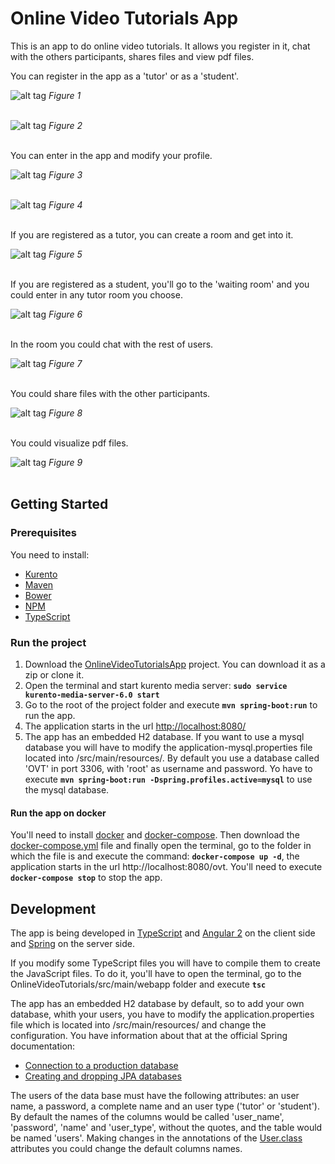 # Online Video Tutorials App
This is an app to do online video tutorials. It allows you register in it, chat with the others participants, shares files and view pdf files. 

You can register in the app as a 'tutor' or as a 'student'.

![alt tag](https://github.com/Echeverrias/OnlineVideoTutorials/blob/2.0.0/src/main/resources/img/OVT%20-%20sign%20up.png)
       *Figure 1*  <br /><br />

![alt tag](https://github.com/Echeverrias/OnlineVideoTutorials/blob/2.0.0/src/main/resources/img/OVT%20-%20sign%20up2.png)
       *Figure 2*  <br /><br />


You can enter in the app and modify your profile.

![alt tag](https://github.com/Echeverrias/OnlineVideoTutorials/blob/2.0.0/src/main/resources/img/OVT%20-%20sign%20in.png)
       *Figure 3*  <br /><br />

![alt tag](https://github.com/Echeverrias/OnlineVideoTutorials/blob/2.0.0/src/main/resources/img/OVT%20-%20edit%20your%20profile.png)
       *Figure 4*  <br /><br />


If you are registered as a tutor, you can create a room and get into it.

![alt tag](https://github.com/Echeverrias/OnlineVideoTutorials/blob/2.0.0/src/main/resources/img/OVT%20-%20tutor%20waiting%20room.png)
       *Figure 5*  <br /><br />



If you are registered as a student, you'll go to the 'waiting room' and you could enter in any tutor room you choose.

![alt tag](https://github.com/Echeverrias/OnlineVideoTutorials/blob/2.0.0/src/main/resources/img/OVT%20-%20waiting%20room2.png)
       *Figure 6*  <br /><br />



In the room you could chat with the rest of users.

![alt tag](https://github.com/Echeverrias/OnlineVideoTutorials/blob/2.0.0/src/main/resources/img/OVT%20-%20room%20chat.png)
       *Figure 7*  <br /><br />



You could share files with the other participants.

![alt tag](https://github.com/Echeverrias/OnlineVideoTutorials/blob/2.0.0/src/main/resources/img/OVT%20-%20sharing%20files.png)
       *Figure 8*  <br /><br />



You could visualize pdf files.

![alt tag](https://github.com/Echeverrias/OnlineVideoTutorials/blob/2.0.0/src/main/resources/img/OVT%20-%20visualizing%20pdfs.png)
       *Figure 9*  <br /><br />       




## Getting Started
### Prerequisites
You need to install:

- [Kurento](http://doc-kurento.readthedocs.io/en/stable/installation_guide.html)
- [Maven](http://maven.apache.org/install.html)
- [Bower](https://bower.io/#install-bower)
- [NPM](https://docs.npmjs.com/getting-started/installing-node)
- [TypeScript](https://www.typescriptlang.org/index.html#download-links) 


### Run the project
1. Download the [OnlineVideoTutorialsApp](https://github.com/Echeverrias/OnlineVideoTutorials/tree/1.0.x) project. You can download it as a zip or clone it.
2. Open the terminal and start kurento media server: **`sudo service kurento-media-server-6.0 start`** 
3. Go to the root of the project folder and execute **`mvn spring-boot:run`** to run the app.
4. The application starts in the url [http://localhost:8080/](http://localhost:8080/)
5. The app has an embedded H2 database. If you want to use a mysql database you will have to modify the application-mysql.properties file located into /src/main/resources/. By default you use a database called 'OVT' in port 3306, with 'root' as username and password. Yo have to execute **`mvn spring-boot:run -Dspring.profiles.active=mysql`** to use the mysql database.

#### Run the app on docker
You'll need to install [docker](https://docs.docker.com/engine/installation/) and [docker-compose](https://docs.docker.com/compose/install/). Then download the [docker-compose.yml](https://github.com/Echeverrias/OnlineVideoTutorials/blob/2.0.0/docker-compose.yml) file and finally open the terminal, go to the folder in which the file is and execute the command: **`docker-compose up -d`**, the application starts in the url http://localhost:8080/ovt. You'll need to execute **`docker-compose stop`** to stop the app.


## Development
The app is being developed in [TypeScript](https://www.typescriptlang.org/) and [Angular 2](https://angular.io/) on the client side and [Spring](https://spring.io/) on the server side.

If you modify some TypeScript files you will have to compile them to create the JavaScript files. To do it, you'll have to open the terminal, go to the OnlineVideoTutorials/src/main/webapp folder and execute **`tsc`**

The app has an embedded H2 database by default, so to add your own database, whith your users, you have to modify the application.properties file which is located into /src/main/resources/ and change the configuration. You have information about that at the official Spring documentation:
- [Connection to a production database](http://docs.spring.io/spring-boot/docs/current/reference/htmlsingle/#boot-features-connect-to-production-database)
- [Creating and dropping JPA databases](http://docs.spring.io/spring-boot/docs/current/reference/htmlsingle/#boot-features-spring-data-jpa-repositories)

The users of the data base must have the following attributes: an user name, a password, a complete name and an user type ('tutor' or 'student'). By default the names of the columns would be called 'user_name', 'password', 'name' and 'user_type', without the quotes, and the table would be named 'users'. Making changes in the annotations of the [User.class](https://github.com/Echeverrias/OnlineVideoTutorials/blob/2.0.0/src/main/java/org/jaea/onlinevideotutorials/domain/User.java) attributes you could change the default columns names.  
